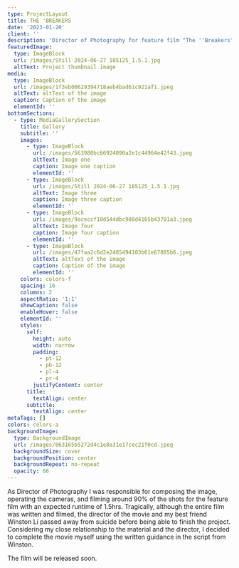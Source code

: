 ```yaml
---
type: ProjectLayout
title: THE 'BREAKERS
date: '2023-01-20'
client: ''
description: 'Director of Photography for feature film "The ''Breakers" by Winston Li. '
featuredImage:
  type: ImageBlock
  url: /images/Still 2024-06-27 185125_1.5.1.jpg
  altText: Project thumbnail image
media:
  type: ImageBlock
  url: /images/1f3eb00629394718aeb4bad61c921af1.jpeg
  altText: altText of the image
  caption: Caption of the image
  elementId: ''
bottomSections:
  - type: MediaGallerySection
    title: Gallery
    subtitle: ''
    images:
      - type: ImageBlock
        url: /images/563980bc66924090a2e1c44964e42f43.jpeg
        altText: Image one
        caption: Image one caption
        elementId: ''
      - type: ImageBlock
        url: /images/Still 2024-06-27 185125_1.5.1.jpg
        altText: Image three
        caption: Image three caption
        elementId: ''
      - type: ImageBlock
        url: /images/9aceccf10d544dbc988d4165b43701a3.jpeg
        altText: Image four
        caption: Image four caption
        elementId: ''
      - type: ImageBlock
        url: /images/47faa2c6d2e2485494103b61e67885b6.jpeg
        altText: altText of the image
        caption: Caption of the image
        elementId: ''
    colors: colors-f
    spacing: 16
    columns: 2
    aspectRatio: '1:1'
    showCaption: false
    enableHover: false
    elementId: ''
    styles:
      self:
        height: auto
        width: narrow
        padding:
          - pt-12
          - pb-12
          - pl-4
          - pr-4
        justifyContent: center
      title:
        textAlign: center
      subtitle:
        textAlign: center
metaTags: []
colors: colors-a
backgroundImage:
  type: BackgroundImage
  url: /images/863165b5272d4c1e8a31e17cec21f0cd.jpeg
  backgroundSize: cover
  backgroundPosition: center
  backgroundRepeat: no-repeat
  opacity: 66
---
```

As Director of Photography I was responsible for composing the image, operating the cameras, and filming around 90% of the shots for the feature film with an expected runtime of 1.5hrs. Tragically, although the entire film was written and filmed, the director of the movie and my best friend Winston Li passed away from suicide before being able to finish the project. Considering my close relationship to the material and the director, I decided to complete the movie myself using the written guidance in the script from Winston.

The film will be released soon.
